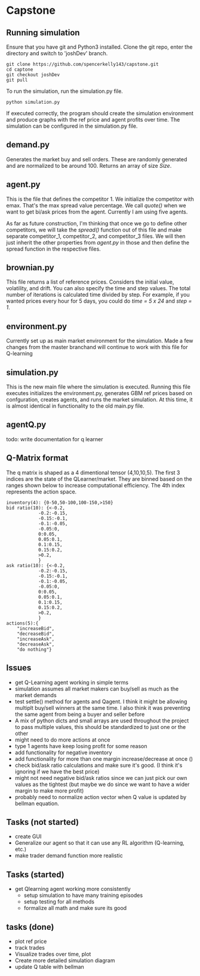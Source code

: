 # Capstone

## Running simulation
Ensure that you have git and Python3 installed. Clone the git repo, enter the directory and switch to 'joshDev' branch.
    
    git clone https://github.com/spencerkelly143/capstone.git
    cd captone 
    git checkout joshDev
    git pull

To run the simulation, run the simulation.py file.

    python simulation.py

If executed correctly, the program should create the simulation environment and produce graphs with the ref price and agent profits over time. The simulation can be configured in the simulation.py file.

## demand.py
Generates the market buy and sell orders. These are randomly generated and are normalized to be around
100. Returns an array of size *Size*.

## agent.py
This is the file that defines the competitor 1. We initialize the competitor with emax. That's the
max spread value percentage. We call *quote()* when we want to get bi/ask prices from the agent.
Currently I am using five agents.

As far as future construction, I'm thinking that once we go to define other
competitors, we will take the *spread()* function out of this file and make separate competitor_1,
competitor_2, and competitor_3 files. We will then just inherit the other properties from *agent.py*
in those and then define the spread function in the respective files.

## brownian.py
This file returns a list of reference prices. Considers the initial value, volatility,
and drift. You can also specify the time and step values. The total number of iterations
is calculated time divided by step. For example, if you wanted prices every hour for 5 days,
you could do *time = 5 x 24* and *step = 1*.

## environment.py
Currently set up as main market environment for the simulation. Made a few changes from the master branchand will continue to work with this file for Q-learning


## simulation.py
This is the new main file where the simulation is executed. Running this file executes initializes the environment.py, generates GBM ref prices based on confguration, creates agents, and runs the market simulation. At this time, it is almost identical in functionality to the old main.py file.


## agentQ.py
todo: write documentation for q learner


## Q-Matrix format
The q matrix is shaped as a 4 dimentional tensor (4,10,10,5). The first 3 indices are the state of the QLearner/market. They are binned based on the ranges shown below to increase computational efficiency. The 4th index represents the action space. 

    inventory(4): {0-50,50-100,100-150,>150}
    bid ratio(10): {<-0.2, 
                -0.2:-0.15, 
                -0.15:-0.1,
                -0.1:-0.05,
                -0.05:0,
                0:0.05,
                0.05:0.1,
                0.1:0.15,
                0.15:0.2,
                >0.2,
                }
    ask ratio(10): {<-0.2, 
                -0.2:-0.15, 
                -0.15:-0.1,
                -0.1:-0.05,
                -0.05:0,
                0:0.05,
                0.05:0.1,
                0.1:0.15,
                0.15:0.2,
                >0.2,
                }
    actions(5):{
        "increaseBid",
        "decreaseBid", 
        "increaseAsk", 
        "decreaseAsk",
        "do nothing"}

## Issues
* get Q-Learning agent working in simple terms
* simulation assumes all market makers can buy/sell as much as the market demands
* test settle() method for agents and Qagent. I think it might be allowing multiplt buy/sell winners at the same time. I also think it was preventing the same agent from being a buyer and seller before
* A mix of python dicts and small arrays are used throughout the project to pass multiple values, this should be standardized to just one or the other
* might need to do more actions at once
* type 1 agents have keep losing profit for some reason
* add functionality for negative inventory
* add functionality for more than one margin increase/decrease at once ()
* check bid/ask ratio calculations and make sure it's good. (I think it's ignoring if we have the best price)
* might not need negative bid/ask ratios since we can just pick our own values as the tightest (but maybe we do since we want to have a wider margin to make more profit)
* probably need to normalize action vector when Q value is updated by bellman equation. 

## Tasks (not started)
* create GUI
* Generalize our agent so that it can use any RL algorithm (Q-learning, etc.)
* make trader demand function more realistic 

## Tasks (started)
* get Qlearning agent working more consistently
    * setup simulation to have many training episodes
    * setup testing for all methods
    * formalize all math and make sure its good
## tasks (done)
* plot ref price
* track trades
* Visualize trades over time, plot 
* Create more detailed simulation diagram
* update Q table with bellman
